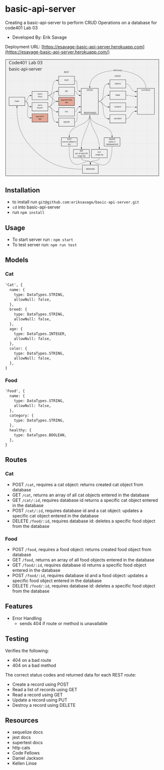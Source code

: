 # basic-api-server
Creating a basic-api-server to perform CRUD Operations on a database for code401 Lab 03

- Developed By: Erik Savage

Deployment URL: [https://esavage-basic-api-server.herokuapp.com](https://esavage-basic-api-server.herokuapp.com/)

![Data Flow](/UML.png)

## Installation
- to install run `git@github.com:eriksavage/basic-api-server.git`
- `cd` into basic-api-server
- run `npm install`

## Usage
- To start server run : `npm start`
- To test server run: `npm run test`

## Models

### Cat
```
'Cat', {
  name: {
    type: DataTypes.STRING,
    allowNull: false,
  },
  breed: {
    type: DataTypes.STRING,
    allowNull: false,
  },
  age: {
    type: DataTypes.INTEGER,
    allowNull: false,
  },
  color: {
    type: DataTypes.STRING,
    allowNull: false,
  },
}
```

### Food
```
'Food', {
  name: {
    type: DataTypes.STRING,
    allowNull: false,
  },
  category: {
    type: DataTypes.STRING,
  },
  healthy: {
    type: DataTypes.BOOLEAN,
  },
}
```

## Routes

### Cat
-  POST `/cat`, requires a cat object: returns created cat object from database
-  GET `/cat`, returns an array of all cat objects entered in the database
-  GET `/cat/:id`, requires database id returns a specific cat object entered in the database
-  POST `/cat/:id`, requires database id and a cat object: updates a specific cat object entered in the database
-  DELETE `/food/:id`, requires database id: deletes a specific food object from the database

### Food
-  POST `/food`, requires a food object: returns created food object from database
-  GET `/food`, returns an array of all food objects entered in the database
-  GET `/food/:id`, requires database id returns a specific food object entered in the database
-  POST `/food/:id`, requires database id and a food object: updates a specific food object entered in the database
-  DELETE `/food/:id`, requires database id: deletes a specific food object from the database

## Features
- Error Handling
  - sends 404 if route or method is unavailable

## Testing
Verifies the following:
- 404 on a bad route
- 404 on a bad method

The correct status codes and returned data for each REST route:
- Create a record using POST
- Read a list of records using GET
- Read a record using GET
- Update a record using PUT
- Destroy a record using DELETE

## Resources
- sequelize docs
- jest docs
- supertest docs
- http cats
- Code Fellows
- Daniel Jackson
- Kellen Linse